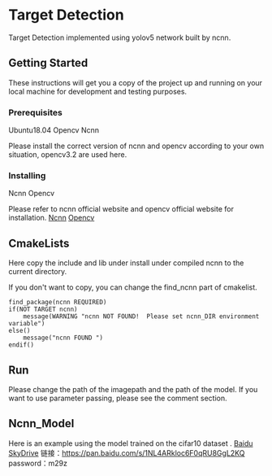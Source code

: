 # Target Detection 
Target Detection implemented using yolov5 network built by ncnn.
## Getting Started
These instructions will get you a copy of the project up and running on your local machine for development and testing purposes. 
### Prerequisites
Ubuntu18.04
Opencv
Ncnn

Please install the correct version of ncnn and opencv according to your own situation, opencv3.2 are used here.
### Installing
Ncnn
Opencv

Please refer to ncnn official website and opencv official website for installation.
[Ncnn](https://github.com/Tencent/ncnn)
[Opencv](https://github.com/opencv/opencv)

## CmakeLists
Here copy the include and lib under install under compiled ncnn to the current directory.

If you don't want to copy, you can change the find_ncnn part of cmakelist.

```
find_package(ncnn REQUIRED)
if(NOT TARGET ncnn)
    message(WARNING "ncnn NOT FOUND!  Please set ncnn_DIR environment variable")
else()
    message("ncnn FOUND ")
endif()
```
## Run
Please change the path of the imagepath and the path of the model. If you want to use parameter passing, please see the comment section.
## Ncnn_Model
Here is an example using the model trained on the cifar10 dataset .
[Baidu SkyDrive](链接：https://pan.baidu.com/s/1NL4ARkloc6F0qRU8GgL2KQ  )   链接：https://pan.baidu.com/s/1NL4ARkloc6F0qRU8GgL2KQ 
password：m29z 










